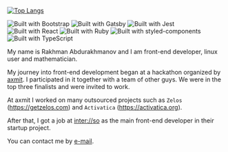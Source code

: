<!-- ![GitHub stats](https://github-readme-stats.vercel.app/api?username=crystallographer&show_icons=true&theme=react&bg_color=22272E&count_private=true) -->
[![Top Langs](https://github-readme-stats.vercel.app/api/top-langs/?username=crystallographer&layout=compact&theme=react&bg_color=22272E&langs_count=8)](https://github.com/crystallographer)

![Built with Bootstrap](https://img.shields.io/badge/Bootstrap-7952B3.svg?style=for-the-badge&logo=Bootstrap&logoColor=white)
![Built with Gatsby](https://img.shields.io/badge/Gatsby-663399.svg?style=for-the-badge&logo=Gatsby&logoColor=white)
![Built with Jest](https://img.shields.io/badge/Jest-C21325.svg?style=for-the-badge&logo=Jest&logoColor=white)
![Built with React](https://img.shields.io/badge/React-61DAFB.svg?style=for-the-badge&logo=React&logoColor=black)
![Built with Ruby](https://img.shields.io/badge/Ruby-CC342D.svg?style=for-the-badge&logo=Ruby&logoColor=white)
![Built with styled-components](https://img.shields.io/badge/styledcomponents-DB7093.svg?style=for-the-badge&logo=styled-components&logoColor=white)
![Built with TypeScript](https://img.shields.io/badge/TypeScript-3178C6.svg?style=for-the-badge&logo=TypeScript&logoColor=white)

My name is Rakhman Abdurakhmanov and I am front-end developer, linux user and mathematician.

My journey into front-end development began at a hackathon organized by [axmit](https://axmit.com). I participated in it together with a team of other guys. We were in the top three finalists and were invited to work.

At axmit I worked on many outsourced projects such as `Zelos` (https://getzelos.com) and `Activatica` (https://activatica.org).

After that, I got a job at [inter://so](https://interso.ru/) as the main front-end developer in their startup project.

You can contact me by [e-mail](<mailto:raho007@proton.me>).
